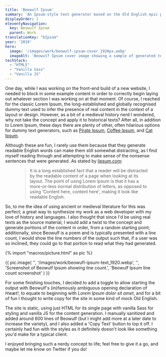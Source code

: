 ```yaml
---
title: 'Beowulf Ipsum'
summary: 'An Ipsum-style text generator based on the Old English epic poem, Beowulf.'
displayOrder: 1
eleventyNavigation:
  key: Beowulf Ipsum
  parent: Work
translationKey: "bIpsum"
year: '2019'
hero:
  image: '/images/work/beowulf-ipsum-cover_1920px.webp'
  imageAlt: 'Beowulf Ipsum cover image showing a sample of generated text.'
techStack:
  - "HTML5"
  - "Vanilla Sass"
  - "Vanilla JS"
---
```


One day, while I was working on the front-end build of a new website, I needed to block in some example content in order to correctly begin laying out whatever section I was working on at that moment. Of course, I reached for the classic Lorem Ipsum, the long-established and globally recognised dummy text used to infer the presence of real content in the context of a layout or design. However, as a bit of a medieval history nerd I wondered, why not take the concept and apply it to historical texts? After all, in addition to Lorem Ipsum, these days there are plenty of other, often hilarious options for dummy text generators, such as [Pirate Ipsum](https://pirateipsum.me/), [Coffee Ipsum](http://coffeeipsum.com/), and [Cat Ipsum](http://www.catipsum.com/).

Although these are fun, I rarely use them because that they generate readable English words can make them still somewhat distracting, as I find myself reading through and attempting to make sense of the nonsense sentences that were generated. As stated by [lipsum.com](https://lipsum.com/):

<figure class="blockquote">
    <blockquote>
        <p>
        It is a long established fact that a reader will be distracted by the readable content of a page when looking at its layout. The point of using Lorem Ipsum is that it has a more-or-less normal distribution of letters, as opposed to using 'Content here, content here', making it look like readable English.
        </p>
    </blockquote>
</figure>

So, to me the idea of using ancient or medieval literature for this was perfect; a great way to synthesize my work as a web developer with my love of history and languages. I also thought that since I'd be using real texts as the source material, I would add a twist to the concept and generate portions of the content in order, from a random starting point; additionally, since Beowulf is a poem and is typically presented with a line count, I would show the line numbers of the output such that, if a user was so inclined, they could go to that portion to read what they had generated.

{% import "macros/picture.html" as pic %}

{{ pic.image(
    '',
    '/images/work/beowufl-ipsum-text_1920.webp',
    '',
    'Screenshot of Beowulf Ipsum showing line count.',
    'Beowulf Ipsum line count screenshot'
) }}

For some finishing touches, I decided to add a toggle to allow starting the output with Beowulf's (in)famously ambiguous opening declaration of <span lang="ang">_Hwæt!_</span>, to equate to beginning with <span lang="la">_Lorem Ipsum dolor sit amet_</span>, and for a bit of fun I thought to write copy for the site in some kind of mock Old English.

The site is static, using just HTML for its single page with vanilla Sass for styling and vanilla JS for the content generation. I manually sanitized and added around 600 lines of Beowulf (but I might add more at a later date to increase the variety), and I also added a 'Copy Text' button to top it off. I certainly had fun with the styles as it definitely doesn't look like something you'd make for a typical client.

I enjoyed bringing such a nerdy concept to life; feel free to give it a go, and maybe let me know on Twitter if you do!
